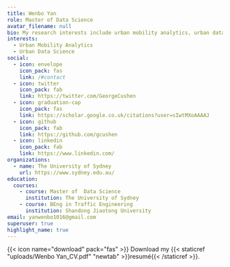 ```yaml
---
title: Wenbo Yan
role: Master of Data Science
avatar_filename: null
bio: My research interests include urban mobility analytics, urban data science
interests:
  - Urban Mobility Analytics
  - Urban Data Science
social:
  - icon: envelope
    icon_pack: fas
    link: /#contact
  - icon: twitter
    icon_pack: fab
    link: https://twitter.com/GeorgeCushen
  - icon: graduation-cap
    icon_pack: fas
    link: https://scholar.google.co.uk/citations?user=sIwtMXoAAAAJ
  - icon: github
    icon_pack: fab
    link: https://github.com/gcushen
  - icon: linkedin
    icon_pack: fab
    link: https://www.linkedin.com/
organizations:
  - name: The University of Sydney
    url: https://www.sydney.edu.au/
education:
  courses:
    - course: Master of  Data Science
      institution: The University of Sydney
    - course: BEng in Traffic Engineering
      institution: Shandong Jiaotong University
email: yanwenbo1016@gmail.com
superuser: true
highlight_name: true
---
```

{{< icon name="download" pack="fas" >}} Download my {{< staticref "uploads/Wenbo Yan_CV.pdf" "newtab" >}}resumé{{< /staticref >}}.